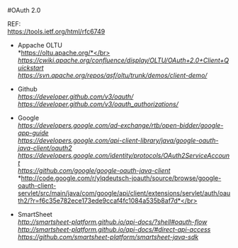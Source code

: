 #OAuth 2.0 

REF:</br>
https://tools.ietf.org/html/rfc6749 </br>

* Appache OLTU</br>
*https://oltu.apache.org/*</br>
*https://cwiki.apache.org/confluence/display/OLTU/OAuth+2.0+Client+Quickstart* </br>
*https://svn.apache.org/repos/asf/oltu/trunk/demos/client-demo/* </br>

* Github </br>
*https://developer.github.com/v3/oauth/*  </br>
*https://developer.github.com/v3/oauth_authorizations/* </br>

* Google </br>
*https://developers.google.com/ad-exchange/rtb/open-bidder/google-app-guide* </br>
*https://developers.google.com/api-client-library/java/google-oauth-java-client/oauth2* </br>
*https://developers.google.com/identity/protocols/OAuth2ServiceAccount* </br>
*https://github.com/google/google-oauth-java-client* </br>
*http://code.google.com/r/ylqdeutsch-joauth/source/browse/google-oauth-client-servlet/src/main/java/com/google/api/client/extensions/servlet/auth/oauth2/?r=f6c35e782ece173ede9ccaf4fc1084a535b8af7d*</br>

* SmartSheet </br>
*http://smartsheet-platform.github.io/api-docs/?shell#oauth-flow* </br>
*http://smartsheet-platform.github.io/api-docs/#direct-api-access* </br>
*https://github.com/smartsheet-platform/smartsheet-java-sdk* </br>
